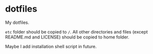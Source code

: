 # dotfiles
My dotfiles.

`etc` folder should be copied to `/`. All other directories and files (except README.md and LICENSE) should be copied to home folder.

Maybe I add installation shell script in future.
